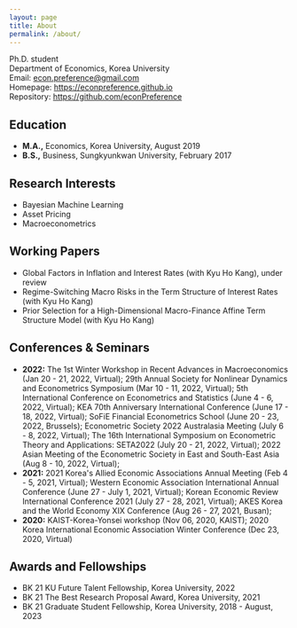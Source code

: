 ```yaml
---
layout: page
title: About
permalink: /about/
---
```


Ph.D. student<br>
Department of Economics, Korea University <br>
Email: econ.preference@gmail.com <br>
Homepage: <https://econpreference.github.io> <br>
Repository: <https://github.com/econPreference> <br>

## Education

- **M.A.,** Economics, Korea University, August 2019
- **B.S.,** Business, Sungkyunkwan University, February 2017

## Research Interests

- Bayesian Machine Learning
- Asset Pricing
- Macroeconometrics

## Working Papers

- Global Factors in Inflation and Interest Rates (with Kyu Ho Kang), under review
- Regime-Switching Macro Risks in the Term Structure of Interest Rates (with Kyu Ho Kang)
- Prior Selection for a High-Dimensional Macro-Finance Affine Term Structure Model (with Kyu Ho Kang)

## Conferences & Seminars

- **2022:** The 1st Winter Workshop in Recent Advances in Macroeconomics (Jan 20 - 21, 2022, Virtual); 29th Annual Society for Nonlinear Dynamics and Econometrics Symposium (Mar 10 - 11, 2022, Virtual); 5th International Conference on Econometrics and
Statistics (June 4 - 6, 2022, Virtual); KEA 70th Anniversary International Conference (June 17 - 18, 2022, Virtual); SoFiE Financial Econometrics School (June 20 - 23, 2022, Brussels); Econometric Society 2022 Australasia Meeting (July 6 - 8, 2022, Virtual); The 16th International Symposium on Econometric Theory and Applications: SETA2022 (July 20 - 21, 2022, Virtual); 2022 Asian Meeting of the Econometric Society in East and South-East Asia (Aug 8 - 10, 2022, Virtual);
- **2021:** 2021 Korea's Allied Economic Associations Annual Meeting (Feb 4 - 5, 2021, Virtual); Western Economic Association International Annual Conference (June 27 - July 1, 2021, Virtual); Korean Economic Review International Conference 2021 (July 27 - 28, 2021, Virtual); AKES Korea and the World Economy XIX Conference (Aug 26 - 27, 2021, Busan);
- **2020:** KAIST-Korea-Yonsei workshop (Nov 06, 2020, KAIST); 2020 Korea International Economic Association Winter Conference (Dec 23, 2020, Virtual)

## Awards and Fellowships

- BK 21 KU Future Talent Fellowship, Korea University, 2022
- BK 21 The Best Research Proposal Award, Korea University, 2021
- BK 21 Graduate Student Fellowship, Korea University, 2018 - August, 2023
